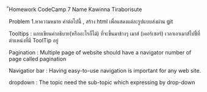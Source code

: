็Homework CodeCamp 7
Name Kawinna Tiraborisute

Problem
1.หาความหมาย คำต่อไปนี้ , สร้าง html เพื่อแสดงแต่ละรูปแบบส่งผ่าน git

Tooltips : แถบเขียนคำอธิบาย(หรืออะไรก็ได้) ที่จะขึ้นมาข้างๆ เมาส์ (เคอร์เซอร์) เวลาเอาเมาส์ไปชี้ที่ตำแหน่งที่มี ToolTip อยู่

Pagination : Multiple page of website should have a navigator number of page called pagination

Navigatior bar : Having easy-to-use navigation is important for any web site.

dropdown : The topic need the sub-topic which expressing by drop-down


